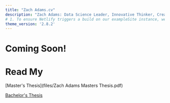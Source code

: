 ```yaml
---
title: "Zach Adams.cv"
description: "Zach Adams: Data Science Leader, Innovative Thinker, Creative problem solver"
# 1. To ensure Netlify triggers a build on our exampleSite instance, we need to change a file in the exampleSite directory.
theme_version: '2.8.2'
---
```

# Coming Soon!
# Read My 
[Master's Thesis](files/Zach Adams Masters Thesis.pdf)

[Bachelor's Thesis](files/Improving_time_bounds_for_the_contact_process_on_finite_graphs_using__k__dominating_sets.pdf)